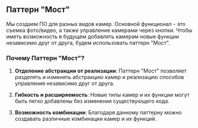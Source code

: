 ## Паттерн "Мост"

Мы создаем ПО для разных видов камер. Основной функционал - это съемка фото/видео, а также управление камерами через кнопки. Чтобы иметь возможность в будущем добавлять камерам новые функции независимо друг от друга, будем использовать паттерн "Мост".

### Почему Паттерн "Мост"?
1. **Отделение абстракции от реализации**: Паттерн "Мост" позволяет разделять и изменять абстракцию камер и реализацию способов управления независимо друг от друга.

2. **Гибкость и расширяемость**: Новые типы камер и их функции могут быть легко добавлены без изменения существующего кода.

3. **Возможность комбинации**: Благодаря данному паттерну можно создавать различные комбинации камер и их функций.
